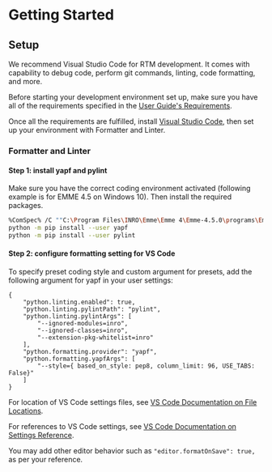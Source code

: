 
# Getting Started

## Setup

We recommend Visual Studio Code for RTM development. It comes with capability to debug code, perform git commands, linting, code formatting, and more.

Before starting your development environment set up, make sure you have all of the requirements specified in the [User Guide's Requirements].

Once all the requirements are fulfilled, install [Visual Studio Code], then set up your environment with Formatter and Linter.


### Formatter and Linter

#### Step 1: install yapf and pylint

Make sure you have the correct coding environment activated (following example is for EMME 4.5 on Windows 10). Then install the required packages.

```bash
%ComSpec% /C ""C:\Program Files\INRO\Emme\Emme 4\Emme-4.5.0\programs\Emme-cmd.bat" "
python -m pip install --user yapf
python -m pip install --user pylint
```

#### Step 2: configure formatting setting for VS Code

To specify preset coding style and custom argument for presets, add the following argument for yapf in your user settings:

```
{
    "python.linting.enabled": true,
    "python.linting.pylintPath": "pylint",
    "python.linting.pylintArgs": [
        "--ignored-modules=inro",
        "--ignored-classes=inro",
        "--extension-pkg-whitelist=inro"
    ],
    "python.formatting.provider": "yapf",
    "python.formatting.yapfArgs": [
        "--style={ based_on_style: pep8, column_limit: 96, USE_TABS: False}"
    ]
}
```

For location of VS Code settings files, see [VS Code Documentation on File Locations].

For references to VS Code settings, see [VS Code Documentation on Settings Reference].

You may add other editor behavior such as `"editor.formatOnSave": true,` as per your reference.




<!-- ## Model Structure


## Coding Example

Please see the following code example of "00_RunModel.py" for best practices around styling, function abstraction, and data management.

```python

``` -->


<!-- Links -->
[User Guide's Requirements]: ../workflow/#requirements
[Visual Studio Code]: https://code.visualstudio.com/download
[VS Code Documentation on File Locations]: https://code.visualstudio.com/docs/getstarted/settings#_settings-file-locations
[VS Code Documentation on Settings Reference]: https://code.visualstudio.com/docs/python/settings-reference#_formatting-settings
